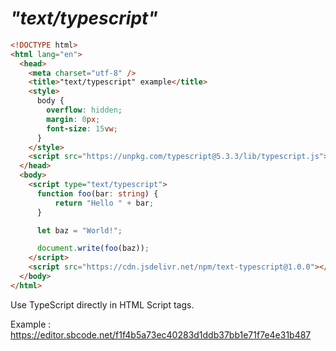 # _"text/typescript"_

```html {2}
<!DOCTYPE html>
<html lang="en">
  <head>
    <meta charset="utf-8" />
    <title>"text/typescript" example</title>
    <style>
      body {
        overflow: hidden;
        margin: 0px;
        font-size: 15vw;
      }
    </style>
    <script src="https://unpkg.com/typescript@5.3.3/lib/typescript.js"></script>
  </head>
  <body>
    <script type="text/typescript">
      function foo(bar: string) {
          return "Hello " + bar;
      }

      let baz = "World!";

      document.write(foo(baz));
    </script>
    <script src="https://cdn.jsdelivr.net/npm/text-typescript@1.0.0"></script>
  </body>
</html>
```

Use TypeScript directly in HTML Script tags.

Example : https://editor.sbcode.net/f1f4b5a73ec40283d1ddb37bb1e71f7e4e31b487
